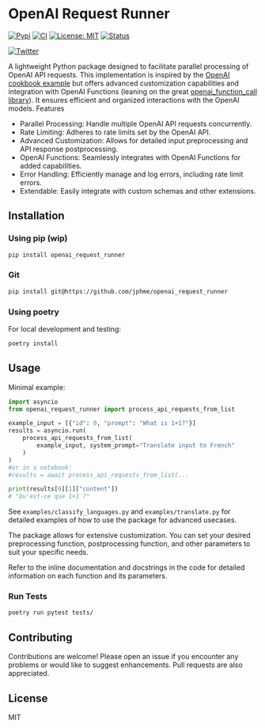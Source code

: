 # OpenAI Request Runner


[![Pypi](https://img.shields.io/pypi/v/openai-request-runner?color=g
)](https://pypi.org/project/openai-request-runner/)
[![CI](https://github.com/jphme/openai_request_runner/actions/workflows/test.yml/badge.svg)](https://github.com/jphme/openai_request_runner/actions/workflows/test.yml)
[![License: MIT](https://img.shields.io/badge/License-MIT-g.svg)](https://opensource.org/licenses/MIT)
[![Status](https://img.shields.io/pypi/status/openai-request-runner
)](https://pypi.org/project/openai-request-runner/)


[![Twitter](https://img.shields.io/twitter/follow/jphme
)](https://twitter.com/jphme)

A lightweight Python package designed to facilitate parallel processing of OpenAI API requests. This implementation is inspired by the [OpenAI cookbook example](https://github.com/openai/openai-cookbook/blob/main/examples/api_request_parallel_processor.py) but offers advanced customization capabilities and integration with OpenAI Functions (leaning on the great [openai_function_call library](https://github.com/jxnl/openai_function_call)). It ensures efficient and organized interactions with the OpenAI models.
Features

* Parallel Processing: Handle multiple OpenAI API requests concurrently.
* Rate Limiting: Adheres to rate limits set by the OpenAI API.
* Advanced Customization: Allows for detailed input preprocessing and API response postprocessing.
* OpenAI Functions: Seamlessly integrates with OpenAI Functions for added capabilities.
* Error Handling: Efficiently manage and log errors, including rate limit errors.
* Extendable: Easily integrate with custom schemas and other extensions.

## Installation
### Using pip (wip)

```bash
pip install openai_request_runner
```

### Git

```bash
pip install git@https://github.com/jphme/openai_request_runner
```
### Using poetry

For local development and testing:

```bash
poetry install
```
## Usage

Minimal example:
```python
import asyncio
from openai_request_runner import process_api_requests_from_list

example_input = [{"id": 0, "prompt": "What is 1+1?"}]
results = asyncio.run(
    process_api_requests_from_list(
        example_input, system_prompt="Translate input to French"
    )
)
#or in a notebook:
#results = await process_api_requests_from_list(...

print(results[0][1]["content"])
# "Qu'est-ce que 1+1 ?"
```

See `examples/classify_languages.py` and `examples/translate.py` for detailed examples of how to use the package for advanced usecases.


The package allows for extensive customization. You can set your desired preprocessing function, postprocessing function, and other parameters to suit your specific needs.

Refer to the inline documentation and docstrings in the code for detailed information on each function and its parameters.

### Run Tests

```bash
poetry run pytest tests/
``````

## Contributing

Contributions are welcome! Please open an issue if you encounter any problems or would like to suggest enhancements. Pull requests are also appreciated.

## License

MIT